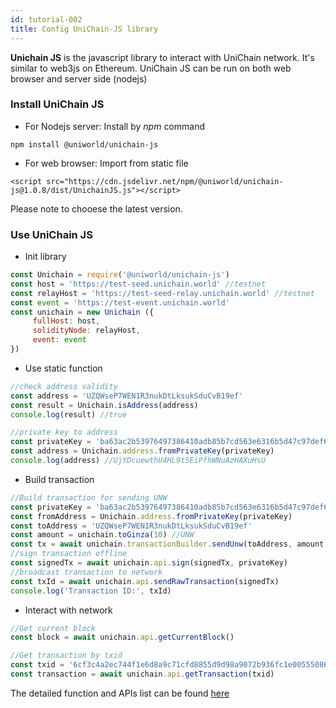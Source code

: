 ```yaml
---
id: tutorial-002
title: Config UniChain-JS library
---
```


__Unichain JS__ is the javascript library to interact with UniChain network. It's similar to web3js on Ethereum. UniChain JS can be run on both web browser and server side (nodejs)

### Install UniChain JS 

- For Nodejs server: Install by _npm_ command
```
npm install @uniworld/unichain-js
```

- For web browser: Import from static file 
```
<script src="https://cdn.jsdelivr.net/npm/@uniworld/unichain-js@1.0.8/dist/UnichainJS.js"></script>
```
Please note to chooese the latest version.

### Use UniChain JS

- Init library
```js
const Unichain = require('@uniworld/unichain-js')
const host = 'https://test-seed.unichain.world' //testnet
const relayHost = 'https://test-seed-relay.unichain.world' //testnet
const event = 'https://test-event.unichain.world' 
const unichain = new Unichain ({
     fullHost: host, 
     solidityNode: relayHost,
     event: event
})
```

- Use static function
```js
//check address validity
const address = 'UZQWseP7WEN1R3nukDtLksukSduCvB19ef'
const result = Unichain.isAddress(address)
console.log(result) //true

//private key to address
const privateKey = 'ba63ac2b53976497386410adb85b7cd563e6316b5d47c97def69275635b150d1'
const address = Unichain.address.fromPrivateKey(privateKey)
console.log(address) //UjYDcuewthU4HL9t5EiPfhWNuAzHAXuHsU
```

- Build transaction 
```js
//Build transaction for sending UNW
const privateKey = 'ba63ac2b53976497386410adb85b7cd563e6316b5d47c97def69275635b150d1'
const fromAddress = Unichain.address.fromPrivateKey(privateKey)
const toAddress = 'UZQWseP7WEN1R3nukDtLksukSduCvB19ef'
const amount = unichain.toGinza(10) //UNW 
const tx = await unichain.transactionBuilder.sendUnw(toAddress, amount, fromAddress)
//sign transaction offline 
const signedTx = await unichain.api.sign(signedTx, privateKey)
//broadcast transaction to network
const txId = await unichain.api.sendRawTransaction(signedTx)
console.log('Transaction ID:', txId)
```

- Interact with network
```js
//Get current block
const block = await unichain.api.getCurrentBlock()

//Get transaction by txid
const txid = '6cf3c4a2ec744f1e6d8a9c71cfd8855d9d98a9072b936fc1e00555086d3121f3'
const transaction = await unichain.api.getTransaction(txid)
```

The detailed function and APIs list can be found [here](../unichainJS)
